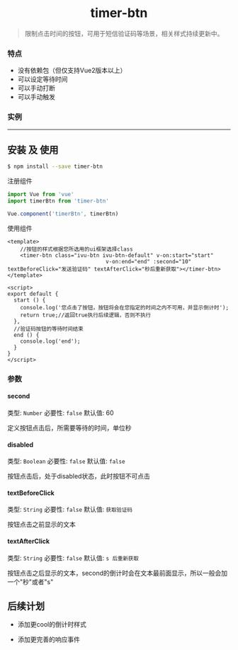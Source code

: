 <h1 align="center">timer-btn</h1>

> 限制点击时间的按钮，可用于短信验证码等场景，相关样式持续更新中。

### 特点

* 没有依赖包（但仅支持Vue2版本以上）
* 可以设定等待时间
* 可以手动打断
* 可以手动触发

### 实例

---

## 安装 及 使用

```bash
$ npm install --save timer-btn
```


注册组件

```js
import Vue from 'vue'
import timerBtn from 'timer-btn'

Vue.component('timerBtn', timerBtn)
```

使用组件

```
<template>
    //按钮的样式根据您所选用的ui框架选择class
    <timer-btn class="ivu-btn ivu-btn-default" v-on:start="start"
                               v-on:end="end" :second="10" textBeforeClick="发送验证码" textAfterClick="秒后重新获取"></timer-btn>
</template>

<script>
export default {
  start () {
    console.log('您点击了按钮，按钮将会在您指定的时间之内不可用，并显示倒计时');
    return true;//返回true执行后续逻辑，否则不执行
  },
  //验证码按钮的等待时间结束
  end () {
    console.log('end');
  }
}
</script>
```

### 参数

#### second

类型: `Number`
必要性: `false`
默认值: 60

定义按钮点击后，所需要等待的时间，单位秒

#### disabled

类型: `Boolean`
必要性: `false`
默认值: `false`

按钮点击后，处于disabled状态，此时按钮不可点击

#### textBeforeClick

类型: `String`
必要性: `false`
默认值: `获取验证码`

按钮点击之前显示的文本

#### textAfterClick

类型: `String`
必要性: `false`
默认值: `s 后重新获取`

按钮点击之后显示的文本，second的倒计时会在文本最前面显示，所以一般会加一个"秒"或者"s"

## 后续计划

* 添加更cool的倒计时样式

* 添加更完善的响应事件



